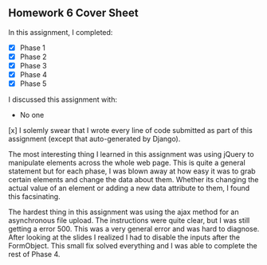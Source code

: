 Homework 6 Cover Sheet
----------------------

In this assignment, I completed:

- [x] Phase 1
- [x] Phase 2
- [x] Phase 3
- [x] Phase 4
- [x] Phase 5

I discussed this assignment with:
- No one


[x] I solemly swear that I wrote every line of code submitted as part
of this assignment (except that auto-generated by Django).

The most interesting thing I learned in this assignment was using jQuery to manipulate elements across the whole web page. This is quite a general statement but for each phase, I was blown away at how easy it was to grab certain elements and change the data about them. Whether its changing the actual value of an element or adding a new data attribute to them, I found this facsinating.

The hardest thing in this assignment was using the ajax method for an asynchronous file upload. The instructions were quite clear, but I was still getting a error 500. This was a very general error and was hard to diagnose. After looking at the slides I realized I had to disable the inputs after the FormObject. This small fix solved everything and I was able to complete the rest of Phase 4. 
